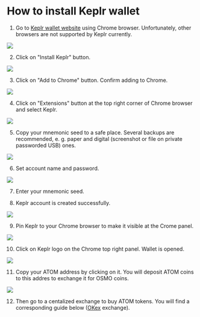 # How to install Keplr wallet

1. Go to [Keplr wallet website](https://www.keplr.app/) using Chrome browser. Unfortunately, other browsers are not supported by Keplr currently.

![](../../.gitbook/assets/00_keplr_website.png)

2. Click on "Install Keplr" button.

![](../../.gitbook/assets/02_install_to_chrome_button.png)

3. Click on "Add to Chrome" button. Confirm adding to Chrome.

![](../../.gitbook/assets/03_add_keplr.png)

4. Click on "Extensions" button at the top right corner of Chrome browser and select Keplr.

![](../../.gitbook/assets/04_keplr_extension_open%20%281%29.png)

5. Copy your mnemonic seed to a safe place. Several backups are recommended, e. g. paper and digital \(screenshot or file on private passworded USB\) ones.

![](../../.gitbook/assets/05_mnemonic_seed_warning.png)

6. Set account name and password.

![](../../.gitbook/assets/06_set_account_name_and_pswd.png)

7. Enter your mnemonic seed.

8. Keplr account is created successfully.

![](../../.gitbook/assets/07_successful_creation_of_account.png)

9. Pin Keplr to your Chrome browser to make it visible at the Crome panel.

![](../../.gitbook/assets/08_pin_keplr.png)

10. Click on Keplr logo on the Chrome top right panel. Wallet is opened.

![](../../.gitbook/assets/09_opened_wallet.png)

11. Copy your ATOM address by clicking on it. You will deposit ATOM coins to this addres to exchange it for OSMO coins.

![](../../.gitbook/assets/10_address_copied.png)

12. Then go to a centalized exchange to buy ATOM tokens. You will find a corresponding guide below \([OKex](https://www.okex.com/join/2995542) exchange\).


